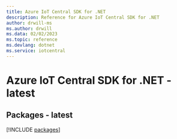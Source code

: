 ```yaml
---
title: Azure IoT Central SDK for .NET
description: Reference for Azure IoT Central SDK for .NET
author: drwill-ms
ms.author: drwill
ms.data: 02/02/2023
ms.topic: reference
ms.devlang: dotnet
ms.service: iotcentral
---
```

# Azure IoT Central SDK for .NET - latest
## Packages - latest
[!INCLUDE [packages](iot-central-index.md)]